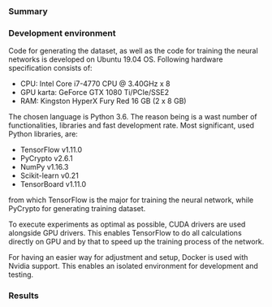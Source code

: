 ### Summary

### Development environment
Code for generating the dataset, as well as the code for training the neural networks is developed on Ubuntu 19.04 OS. Following hardware specification consists of:
- CPU: Intel Core i7-4770 CPU @ 3.40GHz x 8
- GPU karta: GeForce GTX 1080 Ti/PCIe/SSE2
- RAM: Kingston HyperX Fury Red 16 GB (2 x 8 GB)

The chosen language is Python  3.6. The reason being is a wast number of functionalities, libraries and fast development rate. Most significant, used Python libraries, are:
- TensorFlow v1.11.0
- PyCrypto v2.6.1
- NumPy v1.16.3
- Scikit-learn v0.21
- TensorBoard v1.11.0

from which TensorFlow is the major for training the neural network, while PyCrypto for generating training dataset.

To execute experiments as optimal as possible, CUDA drivers are used alongside GPU drivers. This enables TensorFlow to do all calculations directly on GPU and by that to speed up the training process of the network.

For having an easier way for adjustment and setup, Docker is used with Nvidia support. This enables an isolated environment for development and testing.

### Results
